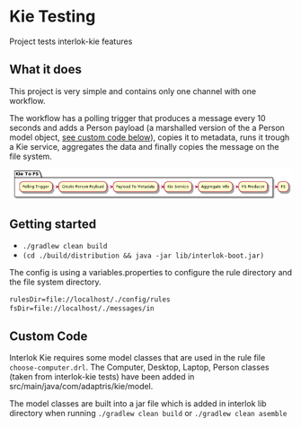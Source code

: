 # Kie Testing

Project tests interlok-kie features

## What it does

This project is very simple and contains only one channel with one workflow.

The workflow has a polling trigger that produces a message every 10 seconds and adds a Person payload (a marshalled version of the a Person model object, [see custom code below](#custom-code)), copies it to metadata, runs it trough a Kie service, aggregates the data and finally copies the message on the file system.

![Kie Diagram](/interlok-kie-diagram.png "Kie Diagram")

## Getting started

* `./gradlew clean build`
* `(cd ./build/distribution && java -jar lib/interlok-boot.jar)`

The config is using a variables.properties to configure the rule directory and the file system directory.

```
rulesDir=file://localhost/./config/rules
fsDir=file://localhost/./messages/in
```

## Custom Code

Interlok Kie requires some model classes that are used in the rule file `choose-computer.drl`.
The Computer, Desktop, Laptop, Person classes (taken from interlok-kie tests) have been added in src/main/java/com/adaptris/kie/model.

The model classes are built into a jar file which is added in interlok lib directory when running `./gradlew clean build` or `./gradlew clean asemble`
